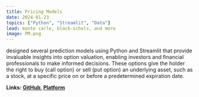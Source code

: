 ```yaml
---
title: Pricing Models
date: 2024-01-23
topics: ["Python", "Streamlit", "Data"]
lead: monte carlo, black-schols, and more
image: PM.png
---
```


designed several prediction models using Python and Streamlit that provide invaluable insights into option valuation, enabling investors and financial professionals to make informed decisions. These options give the holder the right to buy (call option) or sell (put option) an underlying asset, such as a stock, at a specific price on or before a predetermined expiration date.

**Links: [GitHub](https://github.com/dylanhans),
[Platform]()**
